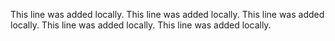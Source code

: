 This line was added locally.
This line was added locally.
This line was added locally.
This line was added locally.
This line was added locally.

